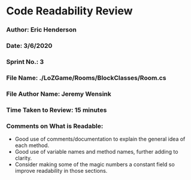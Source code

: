 # Code Readability Review

### Author: Eric Henderson

### Date: 3/6/2020

### Sprint No.: 3

### File Name: ./LoZGame/Rooms/BlockClasses/Room.cs

### File Author Name: Jeremy Wensink

### Time Taken to Review: 15 minutes

### Comments on What is Readable:
- Good use of comments/documentation to explain the general idea of each method.
- Good use of variable names and method names, further adding to clarity.
- Consider making some of the magic numbers a constant field so improve readability in those sections.
